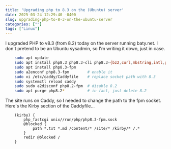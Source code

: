 ```yaml
---
title: 'Upgrading php to 8.3 on the (Ubuntu) server'
date: 2025-03-24 12:29:40 -0400
slug: upgrading-php-to-8-3-on-the-ubuntu-server
categories: [""]
tags: ["Linux"]
---
```


I upgraded PHP to v8.3 (from 8.2) today on the server running baty.net. I don't pretend to be an Ubuntu sysadmin, so I'm writing it down, just in case.

```sh
    sudo apt update
    sudo apt install php8.3 php8.3-cli php8.3-{bz2,curl,mbstring,intl,gd,xml}
    sudo apt install php8.3-fpm
    sudo a2enconf php8.3-fpm        # enable it
    sudo vi /etc/caddy/Caddyfile    # replace socket path with 8.3
    sudo systemctl reload caddy
    sudo sudo a2disconf php8.2-fpm  # disable 8.2
    sudo apt purge php8.2*          # in fact, just delete 8.2
```

The site runs on Caddy, so I needed to change the path to the fpm socket. Here's the Kirby section of the Caddyfile...

```
    (kirby) {
        php_fastcgi unix//run/php/php8.3-fpm.sock
        @blocked {
            path *.txt *.md /content/* /site/* /kirby/* /.*
        }
        redir @blocked /
    }
```
